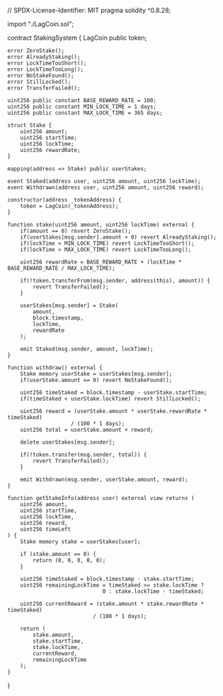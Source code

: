// SPDX-License-Identifier: MIT
pragma solidity ^0.8.28;

import "./LagCoin.sol";

contract StakingSystem {
    LagCoin public token;
    
    error ZeroStake();
    error AlreadyStaking();
    error LockTimeTooShort();
    error LockTimeTooLong();
    error NoStakeFound();
    error StillLocked();
    error TransferFailed();
    
    uint256 public constant BASE_REWARD_RATE = 100;
    uint256 public constant MIN_LOCK_TIME = 1 days;
    uint256 public constant MAX_LOCK_TIME = 365 days;
    
    struct Stake {
        uint256 amount;
        uint256 startTime;
        uint256 lockTime;
        uint256 rewardRate;
    }
    
    mapping(address => Stake) public userStakes;
    
    event Staked(address user, uint256 amount, uint256 lockTime);
    event Withdrawn(address user, uint256 amount, uint256 reward);
    
    constructor(address _tokenAddress) {
        token = LagCoin(_tokenAddress);
    }
    
    function stake(uint256 amount, uint256 lockTime) external {
        if(amount == 0) revert ZeroStake();
        if(userStakes[msg.sender].amount > 0) revert AlreadyStaking();
        if(lockTime < MIN_LOCK_TIME) revert LockTimeTooShort();
        if(lockTime > MAX_LOCK_TIME) revert LockTimeTooLong();
        
        uint256 rewardRate = BASE_REWARD_RATE + (lockTime * BASE_REWARD_RATE / MAX_LOCK_TIME);
        
        if(!token.transferFrom(msg.sender, address(this), amount)) {
            revert TransferFailed();
        }
        
        userStakes[msg.sender] = Stake(
            amount,
            block.timestamp,
            lockTime,
            rewardRate
        );
        
        emit Staked(msg.sender, amount, lockTime);
    }
    
    function withdraw() external {
        Stake memory userStake = userStakes[msg.sender];
        if(userStake.amount == 0) revert NoStakeFound();
        
        uint256 timeStaked = block.timestamp - userStake.startTime;
        if(timeStaked < userStake.lockTime) revert StillLocked();
        
        uint256 reward = (userStake.amount * userStake.rewardRate * timeStaked) 
                        / (100 * 1 days);
        uint256 total = userStake.amount + reward;
        
        delete userStakes[msg.sender];
        
        if(!token.transfer(msg.sender, total)) {
            revert TransferFailed();
        }
        
        emit Withdrawn(msg.sender, userStake.amount, reward);
    }
    
    function getStakeInfo(address user) external view returns (
        uint256 amount,
        uint256 startTime,
        uint256 lockTime,
        uint256 reward,
        uint256 timeLeft
    ) {
        Stake memory stake = userStakes[user];
        
        if (stake.amount == 0) {
            return (0, 0, 0, 0, 0);
        }
        
        uint256 timeStaked = block.timestamp - stake.startTime;
        uint256 remainingLockTime = timeStaked >= stake.lockTime ? 
                                  0 : stake.lockTime - timeStaked;
        
        uint256 currentReward = (stake.amount * stake.rewardRate * timeStaked) 
                               / (100 * 1 days);
        
        return (
            stake.amount,
            stake.startTime,
            stake.lockTime,
            currentReward,
            remainingLockTime
        );
    }
}